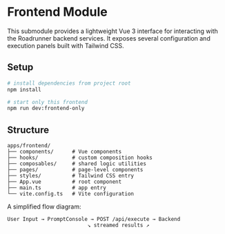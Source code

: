 # Frontend Module

This submodule provides a lightweight Vue 3 interface for interacting with the Roadrunner backend services. It exposes several configuration and execution panels built with Tailwind CSS.

## Setup

```bash
# install dependencies from project root
npm install

# start only this frontend
npm run dev:frontend-only
```

## Structure

```
apps/frontend/
├── components/      # Vue components
├── hooks/           # custom composition hooks
├── composables/     # shared logic utilities
├── pages/           # page-level components
├── styles/          # Tailwind CSS entry
├── App.vue          # root component
├── main.ts          # app entry
└── vite.config.ts   # Vite configuration
```

A simplified flow diagram:

```
User Input → PromptConsole → POST /api/execute → Backend
                          ↘ streamed results ↗
```

